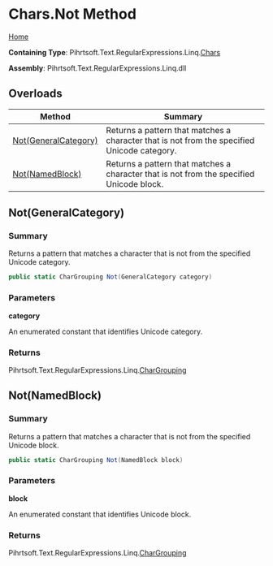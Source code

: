 # Chars\.Not Method

[Home](../../../../../../README.md)

**Containing Type**: Pihrtsoft\.Text\.RegularExpressions\.Linq\.[Chars](../README.md)

**Assembly**: Pihrtsoft\.Text\.RegularExpressions\.Linq\.dll

## Overloads

| Method | Summary |
| ------ | ------- |
| [Not(GeneralCategory)](#Pihrtsoft_Text_RegularExpressions_Linq_Chars_Not_Pihrtsoft_Text_RegularExpressions_Linq_GeneralCategory_) | Returns a pattern that matches a character that is not from the specified Unicode category\. |
| [Not(NamedBlock)](#Pihrtsoft_Text_RegularExpressions_Linq_Chars_Not_Pihrtsoft_Text_RegularExpressions_Linq_NamedBlock_) | Returns a pattern that matches a character that is not from the specified Unicode block\. |

## Not\(GeneralCategory\) <a name="Pihrtsoft_Text_RegularExpressions_Linq_Chars_Not_Pihrtsoft_Text_RegularExpressions_Linq_GeneralCategory_"></a>

### Summary

Returns a pattern that matches a character that is not from the specified Unicode category\.

```csharp
public static CharGrouping Not(GeneralCategory category)
```

### Parameters

**category**

An enumerated constant that identifies Unicode category\.

### Returns

Pihrtsoft\.Text\.RegularExpressions\.Linq\.[CharGrouping](../../CharGrouping/README.md)

## Not\(NamedBlock\) <a name="Pihrtsoft_Text_RegularExpressions_Linq_Chars_Not_Pihrtsoft_Text_RegularExpressions_Linq_NamedBlock_"></a>

### Summary

Returns a pattern that matches a character that is not from the specified Unicode block\.

```csharp
public static CharGrouping Not(NamedBlock block)
```

### Parameters

**block**

An enumerated constant that identifies Unicode block\.

### Returns

Pihrtsoft\.Text\.RegularExpressions\.Linq\.[CharGrouping](../../CharGrouping/README.md)

